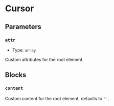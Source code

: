# Cursor <Badges :texts="badges" />

<script setup>
  import pkg from '@studiometa/ui/atoms/Cursor/package.json';
  import appJsRaw from './app.js?raw';
  import AppTwigRaw from './app.twig?raw';

  const badges = [`v${pkg.version}`, 'Twig', 'JS'];

  const tabs = [
    {
      label: 'app.js',
      lang: 'js',
      content: appJsRaw,
    },
    {
      label: 'app.twig',
      lang: 'twig',
      content: AppTwigRaw,
    }
  ];
</script>

<PreviewIframe class="block-full-width" src="./story.html" />

<Tabs :items="tabs" />

## Parameters

### `attr`

- Type: `array`

Custom attributes for the root element.

## Blocks

### `content`

Custom content for the root element, defaults to `''`.

